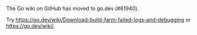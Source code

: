 The Go wiki on GitHub has moved to go.dev (#61940).

Try <https://go.dev/wiki/Download-build-farm-failed-logs-and-debugging> or <https://go.dev/wiki/>.

